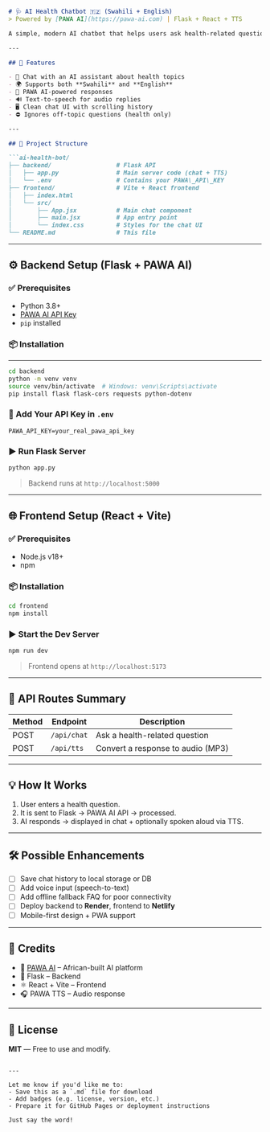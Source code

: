 ```markdown
# 🩺 AI Health Chatbot 🇹🇿 (Swahili + English)  
> Powered by [PAWA AI](https://pawa-ai.com) | Flask + React + TTS  

A simple, modern AI chatbot that helps users ask health-related questions in Swahili or English. Built with Flask, React (Vite), and PAWA AI. It can also read out responses using text-to-speech (TTS)

---

## 🚀 Features

- 💬 Chat with an AI assistant about health topics
- 🌍 Supports both **Swahili** and **English**
- 🧠 PAWA AI-powered responses
- 🔊 Text-to-speech for audio replies
- 🖥️ Clean chat UI with scrolling history
- ⛔ Ignores off-topic questions (health only)

---

## 📁 Project Structure

```ai-health-bot/
├── backend/                  # Flask API
│   ├── app.py                # Main server code (chat + TTS)
│   └── .env                  # Contains your PAWA\_API\_KEY
├── frontend/                 # Vite + React frontend
│   ├── index.html
│   └── src/
│       ├── App.jsx           # Main chat component
│       ├── main.jsx          # App entry point
│       └── index.css         # Styles for the chat UI
└── README.md                 # This file
````

---
## ⚙️ Backend Setup (Flask + PAWA AI)

### ✅ Prerequisites

- Python 3.8+
- [PAWA AI API Key](https://pawa-ai.com)
- `pip` installed

### 📦 Installation
---
```bash
cd backend
python -m venv venv
source venv/bin/activate  # Windows: venv\Scripts\activate
pip install flask flask-cors requests python-dotenv
````

### 🔐 Add Your API Key in `.env`

```env
PAWA_API_KEY=your_real_pawa_api_key
```

### ▶️ Run Flask Server

```bash
python app.py
```

> Backend runs at `http://localhost:5000`

---

## 🌐 Frontend Setup (React + Vite)

### ✅ Prerequisites

* Node.js v18+
* npm

### 📦 Installation

```bash
cd frontend
npm install
```

### ▶️ Start the Dev Server

```bash
npm run dev
```

> Frontend opens at `http://localhost:5173`

---

## 🧠 API Routes Summary

| Method | Endpoint    | Description                       |
| ------ | ----------- | --------------------------------- |
| POST   | `/api/chat` | Ask a health-related question     |
| POST   | `/api/tts`  | Convert a response to audio (MP3) |

---

## 💡 How It Works

1. User enters a health question.
2. It is sent to Flask → PAWA AI API → processed.
3. AI responds → displayed in chat + optionally spoken aloud via TTS.

---

## 🛠️ Possible Enhancements

* [ ] Save chat history to local storage or DB
* [ ] Add voice input (speech-to-text)
* [ ] Add offline fallback FAQ for poor connectivity
* [ ] Deploy backend to **Render**, frontend to **Netlify**
* [ ] Mobile-first design + PWA support

---

## 👏 Credits

* 🧠 [PAWA AI](https://pawa.ai) – African-built AI platform
* 🐍 Flask – Backend
* ⚛️ React + Vite – Frontend
* 🎧 PAWA TTS – Audio response

---

## 📄 License

**MIT** — Free to use and modify.

```

---

Let me know if you'd like me to:
- Save this as a `.md` file for download
- Add badges (e.g. license, version, etc.)
- Prepare it for GitHub Pages or deployment instructions

Just say the word!
```
